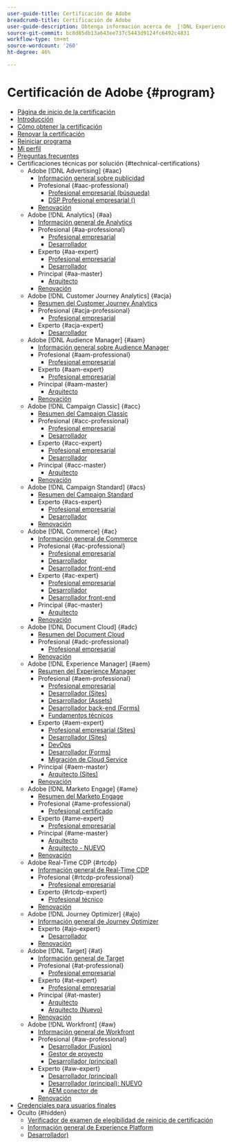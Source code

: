 ```yaml
---
user-guide-title: Certificación de Adobe
breadcrumb-title: Certificación de Adobe
user-guide-description: Obtenga información acerca de  [!DNL Experience Cloud]  la certificación en Adobe. Descubra lo que puede aportarle obtener la certificación.
source-git-commit: bc8d85db13a643ee737c5443d9124fc6492c4831
workflow-type: tm+mt
source-wordcount: '260'
ht-degree: 46%

---
```



# Certificación de Adobe {#program}

+ [Página de inicio de la certificación](overview.md)
+ [Introducción ](getting-started.md)
+ [Cómo obtener la certificación](how-to-get-certified.md)
+ [Renovar la certificación](renew.md)
+ [Reiniciar programa](restart-program.md)
+ [Mi perfil](my-profile.md)
+ [Preguntas frecuentes](faq.md)
+ Certificaciones técnicas por solución {#technical-certifications}
   + Adobe [!DNL Advertising] {#aac}
      + [Información general sobre publicidad](/help/certifications/aac/aac-overview.md)
      + Profesional {#aac-professional}
         + [Profesional empresarial (búsqueda)](/help/certifications/aac/aac-search-p-business.md)
         + [DSP Profesional empresarial ()](/help/certifications/aac/aac-dsp-p-business.md)
      + [Renovación](/help/certifications/aac/aac-renew.md)
   + Adobe [!DNL Analytics] {#aa}
      + [Información general de Analytics](/help/certifications/aa/aa-overview.md)
      + Profesional {#aa-professional}
         + [Profesional empresarial](/help/certifications/aa/aa-p-business.md)
         + [Desarrollador](/help/certifications/aa/aa-p-developer.md)
      + Experto {#aa-expert}
         + [Profesional empresarial](/help/certifications/aa/aa-e-business.md)
         + [Desarrollador](/help/certifications/aa/aa-e-developer.md)
      + Principal {#aa-master}
         + [Arquitecto](/help/certifications/aa/aa-m-architect.md)
      + [Renovación](/help/certifications/aa/aa-renew.md)
   + Adobe [!DNL Customer Journey Analytics] {#acja}
      + [Resumen del Customer Journey Analytics](/help/certifications/acja/acja-overview.md)
      + Profesional {#acja-professional}
         + [Profesional empresarial](/help/certifications/acja/acja-p-business.md)
      + Experto {#acja-expert}
         + [Desarrollador](/help/certifications/acja/acja-e-developer.md)
   + Adobe [!DNL Audience Manager] {#aam}
      + [Información general sobre Audience Manager](/help/certifications/aam/aam-overview.md)
      + Profesional {#aam-professional}
         + [Profesional empresarial](/help/certifications/aam/aam-p-business.md)
      + Experto {#aam-expert}
         + [Profesional empresarial](/help/certifications/aam/aam-e-business.md)
      + Principal {#aam-master}
         + [Arquitecto](/help/certifications/aam/aam-m-architect.md)
      + [Renovación](/help/certifications/aam/aam-renew.md)
   + Adobe [!DNL Campaign Classic] {#acc}
      + [Resumen del Campaign Classic](/help/certifications/acc/acc-overview.md)
      + Profesional {#acc-professional}
         + [Profesional empresarial](/help/certifications/acc/acc-p-business.md)
         + [Desarrollador](/help/certifications/acc/acc-p-developer.md)
      + Experto {#acc-expert}
         + [Profesional empresarial](/help/certifications/acc/acc-e-business.md)
         + [Desarrollador](/help/certifications/acc/acc-e-developer.md)
      + Principal {#acc-master}
         + [Arquitecto](/help/certifications/acc/acc-m-developer.md)
      + [Renovación](/help/certifications/acc/acc-renew.md)
   + Adobe [!DNL Campaign Standard] {#acs}
      + [Resumen del Campaign Standard](/help/certifications/acs/acs-overview.md)
      + Experto {#acs-expert}
         + [Profesional empresarial](/help/certifications/acs/acs-e-business.md)
         + [Desarrollador](/help/certifications/acs/acs-e-developer.md)
      + [Renovación](/help/certifications/acs/acs-renew.md)
   + Adobe [!DNL Commerce] {#ac}
      + [Información general de Commerce](/help/certifications/ac/ac-overview.md)
      + Profesional {#ac-professional}
         + [Profesional empresarial](/help/certifications/ac/ac-p-business.md)
         + [Desarrollador](/help/certifications/ac/ac-p-developer.md)
         + [Desarrollador front-end](/help/certifications/ac/ac-p-fedeveloper0623.md)
      + Experto {#ac-expert}
         + [Profesional empresarial](/help/certifications/ac/ac-e-business.md)
         + [Desarrollador](/help/certifications/ac/ac-e-developer.md)
         + [Desarrollador front-end](/help/certifications/ac/ac-e-fedeveloper0623.md)
      + Principal {#ac-master}
         + [Arquitecto](/help/certifications/ac/ac-m-architect.md)
      + [Renovación](/help/certifications/ac/ac-renew.md)
   + Adobe [!DNL Document Cloud] {#adc}
      + [Resumen del Document Cloud](/help/certifications/adc/adc-overview.md)
      + Profesional {#adc-professional}
         + [Profesional empresarial](/help/certifications/adc/adc-p-business.md)
      + [Renovación](/help/certifications/adc/adc-renew.md)
   + Adobe [!DNL Experience Manager] {#aem}
      + [Resumen del Experience Manager](/help/certifications/aem/aem-overview.md)
      + Profesional {#aem-professional}
         + [Profesional empresarial](/help/certifications/aem/aem-p-business.md)
         + [Desarrollador (Sites)](/help/certifications/aem/aem-sites-p-developer.md)
         + [Desarrollador (Assets)](/help/certifications/aem/aem-assets-p-developer.md)
         + [Desarrollador back-end (Forms)](/help/certifications/aem/aem-forms-p-bedeveloper.md)
         + [Fundamentos técnicos](/help/certifications/aem/aem-p-foundations.md)
      + Experto {#aem-expert}
         + [Profesional empresarial (Sites)](/help/certifications/aem/aem-sites-e-business.md)
         + [Desarrollador (Sites)](/help/certifications/aem/aem-sites-e-developer.md)
         + [DevOps](/help/certifications/aem/aem-devops-e-engineer.md)
         + [Desarrollador (Forms)](/help/certifications/aem/aem-forms-e-developer.md)
         + [Migración de Cloud Service](/help/certifications/aem/aem-cs-e-migration.md)
      + Principal {#aem-master}
         + [Arquitecto (Sites)](/help/certifications/aem/aem-sites-m-architect.md)
      + [Renovación](/help/certifications/aem/aem-renew.md)
   + Adobe [!DNL Marketo Engage] {#ame}
      + [Resumen del Marketo Engage](/help/certifications/ame/ame-overview.md)
      + Profesional {#ame-professional}
         + [Profesional certificado](/help/certifications/ame/ame-p.md)
      + Experto {#ame-expert}
         + [Profesional empresarial](/help/certifications/ame/ame-e-business.md)
      + Principal {#ame-master}
         + [Arquitecto](/help/certifications/ame/ame-m-architect.md)
         + [Arquitecto - NUEVO](/help/certifications/ame/ame-m-architect-23-08.md)
      + [Renovación](/help/certifications/ame/ame-renew.md)
   + Adobe Real-Time CDP {#rtcdp}
      + [Información general de Real-Time CDP](/help/certifications/rtcdp/rtcdp-overview.md)
      + Profesional {#rtcdp-professional}
         + [Profesional empresarial](/help/certifications/rtcdp/rtcdp-p-business.md)
      + Experto {#rtcdp-expert}
         + [Profesional técnico](/help/certifications/rtcdp/rtcdp-e-technical.md)
      + [Renovación](/help/certifications/rtcdp/rtcdp-renew.md)
   + Adobe [!DNL Journey Optimizer] {#ajo}
      + [Información general de Journey Optimizer](/help/certifications/ajo/ajo-overview.md)
      + Experto {#ajo-expert}
         + [Desarrollador](/help/certifications/ajo/ajo-e-developer.md)
      + [Renovación](/help/certifications/ajo/ajo-renew.md)
   + Adobe [!DNL Target] {#at}
      + [Información general de Target](/help/certifications/at/at-overview.md)
      + Profesional {#at-professional}
         + [Profesional empresarial](/help/certifications/at/at-p-business.md)
      + Experto {#at-expert}
         + [Profesional empresarial](/help/certifications/at/at-e-business.md)
      + Principal {#at-master}
         + [Arquitecto](/help/certifications/at/at-m-architect.md)
         + [Arquitecto (Nuevo)](/help/certifications/at/at-m-architect0623.md)
      + [Renovación](/help/certifications/at/at-renew.md)
   + Adobe [!DNL Workfront] {#aw}
      + [Información general de Workfront](/help/certifications/aw/aw-overview.md)
      + Profesional {#aw-professional}
         + [Desarrollador (Fusion)](/help/certifications/aw/aw-fusion-p-developer.md)
         + [Gestor de proyecto](/help/certifications/aw/aw-p-project-manager.md)
         + [Desarrollador (principal)](/help/certifications/aw/aw-core-p-developer.md)
      + Experto {#aw-expert}
         + [Desarrollador (principal)](/help/certifications/aw/aw-core-e-developer.md)
         + [Desarrollador (principal): NUEVO](/help/certifications/aw/aw-core-e-developer-23-08.md)
         + [AEM conector de](/help/certifications/aw/aw-aem-e-connector.md)
      + [Renovación](/help/certifications/aw/aw-renew.md)
+ [Credenciales para usuarios finales](https://learning.adobe.com/certification/credentials)
+ Oculto {#hidden}
   + [Verificador de examen de elegibilidad de reinicio de certificación](exam-eligibility-check.md)
   + [Información general de Experience Platform](/help/certifications/aep/aep-overview.md)
   + [Desarrollador)](/help/certifications/aep/aep-e-foundations.md)